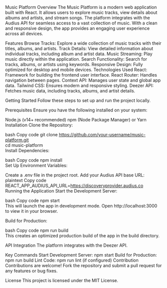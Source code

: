 Music Platform
Overview
The Music Platform is a modern web application built with React. It allows users to explore music tracks, view details about albums and artists, and stream songs. The platform integrates with the Audius API for seamless access to a vast collection of music. With a clean and responsive design, the app provides an engaging user experience across all devices.

Features
Browse Tracks: Explore a wide collection of music tracks with their titles, albums, and artists.
Track Details: View detailed information about individual tracks, including album and artist data.
Music Streaming: Play music directly within the application.
Search Functionality: Search for tracks, albums, or artists using keywords.
Responsive Design: Fully optimized for desktop and mobile devices.
Technologies Used
React: Framework for building the frontend user interface.
React Router: Handles navigation between pages.
Context API: Manages user state and global app data.
Tailwind CSS: Ensures modern and responsive styling.
Deezer API: Fetches music data, including tracks, albums, and artist details.


Getting Started
Follow these steps to set up and run the project locally.

Prerequisites
Ensure you have the following installed on your system:

Node.js (v14+ recommended)
npm (Node Package Manager) or Yarn
Installation
Clone the Repository:

bash
Copy code
git clone https://github.com/your-username/music-platform.git  
cd music-platform  
Install Dependencies:

bash
Copy code
npm install  
Set Up Environment Variables:

Create a .env file in the project root.
Add your Audius API base URL:
plaintext
Copy code
REACT_APP_AUDIUS_API_URL=https://discoveryprovider.audius.co  
Running the Application
Start the Development Server:

bash
Copy code
npm start  
This will launch the app in development mode. Open http://localhost:3000 to view it in your browser.

Build for Production:

bash
Copy code
npm run build  
This creates an optimized production build of the app in the build directory.

API Integration
The platform integrates with the Deezer API.

Key Commands
Start Development Server: npm start
Build for Production: npm run build
Lint Code: npm run lint (if configured)
Contribution
Contributions are welcome! Fork the repository and submit a pull request for any features or bug fixes.

License
This project is licensed under the MIT License.
